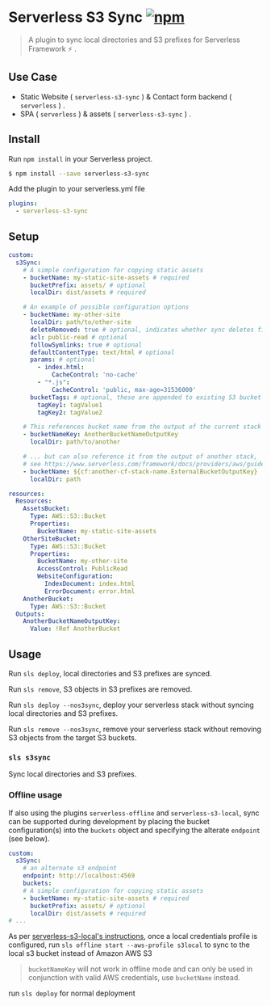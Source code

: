 # Serverless S3 Sync [![npm](https://img.shields.io/npm/v/serverless-s3-sync.svg)](https://www.npmjs.com/package/serverless-s3-sync)

> A plugin to sync local directories and S3 prefixes for Serverless Framework :zap: .

## Use Case

- Static Website ( `serverless-s3-sync` ) & Contact form backend ( `serverless` ) .
- SPA ( `serverless` ) & assets ( `serverless-s3-sync` ) .

## Install

Run `npm install` in your Serverless project.

```sh
$ npm install --save serverless-s3-sync
```

Add the plugin to your serverless.yml file

```yaml
plugins:
  - serverless-s3-sync
```

## Setup

```yaml
custom:
  s3Sync:
    # A simple configuration for copying static assets
    - bucketName: my-static-site-assets # required
      bucketPrefix: assets/ # optional
      localDir: dist/assets # required

    # An example of possible configuration options
    - bucketName: my-other-site
      localDir: path/to/other-site
      deleteRemoved: true # optional, indicates whether sync deletes files no longer present in localDir. Defaults to 'true'
      acl: public-read # optional
      followSymlinks: true # optional
      defaultContentType: text/html # optional
      params: # optional
        - index.html:
            CacheControl: 'no-cache'
        - "*.js":
            CacheControl: 'public, max-age=31536000'
      bucketTags: # optional, these are appended to existing S3 bucket tags (overwriting tags with the same key)
        tagKey1: tagValue1
        tagKey2: tagValue2

    # This references bucket name from the output of the current stack
    - bucketNameKey: AnotherBucketNameOutputKey
      localDir: path/to/another

    # ... but can also reference it from the output of another stack,
    # see https://www.serverless.com/framework/docs/providers/aws/guide/variables#reference-cloudformation-outputs
    - bucketName: ${cf:another-cf-stack-name.ExternalBucketOutputKey}
      localDir: path

resources:
  Resources:
    AssetsBucket:
      Type: AWS::S3::Bucket
      Properties:
        BucketName: my-static-site-assets
    OtherSiteBucket:
      Type: AWS::S3::Bucket
      Properties:
        BucketName: my-other-site
        AccessControl: PublicRead
        WebsiteConfiguration:
          IndexDocument: index.html
          ErrorDocument: error.html
    AnotherBucket:
      Type: AWS::S3::Bucket
  Outputs:
    AnotherBucketNameOutputKey:
      Value: !Ref AnotherBucket
```

## Usage

Run `sls deploy`, local directories and S3 prefixes are synced.

Run `sls remove`, S3 objects in S3 prefixes are removed.

Run `sls deploy --nos3sync`, deploy your serverless stack without syncing local directories and S3 prefixes.

Run `sls remove --nos3sync`, remove your serverless stack without removing S3 objects from the target S3 buckets.

### `sls s3sync`

Sync local directories and S3 prefixes.

### Offline usage

If also using the plugins `serverless-offline` and `serverless-s3-local`, sync can be supported during development by placing the bucket configuration(s) into the `buckets` object and specifying the alterate `endpoint` (see below).

```yaml
custom:
  s3Sync:
    # an alternate s3 endpoint
    endpoint: http://localhost:4569
    buckets:
    # A simple configuration for copying static assets
    - bucketName: my-static-site-assets # required
      bucketPrefix: assets/ # optional
      localDir: dist/assets # required
# ...
```

As per [serverless-s3-local's instructions](https://github.com/ar90n/serverless-s3-local#triggering-aws-events-offline), once a local credentials profile is configured, run `sls offline start --aws-profile s3local` to sync to the local s3 bucket instead of Amazon AWS S3

> `bucketNameKey` will not work in offline mode and can only be used in conjunction with valid AWS credentials, use `bucketName` instead.

run `sls deploy` for normal deployment